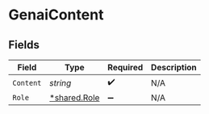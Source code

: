 # GenaiContent


## Fields

| Field                                              | Type                                               | Required                                           | Description                                        |
| -------------------------------------------------- | -------------------------------------------------- | -------------------------------------------------- | -------------------------------------------------- |
| `Content`                                          | *string*                                           | :heavy_check_mark:                                 | N/A                                                |
| `Role`                                             | [*shared.Role](../../../pkg/models/shared/role.md) | :heavy_minus_sign:                                 | N/A                                                |